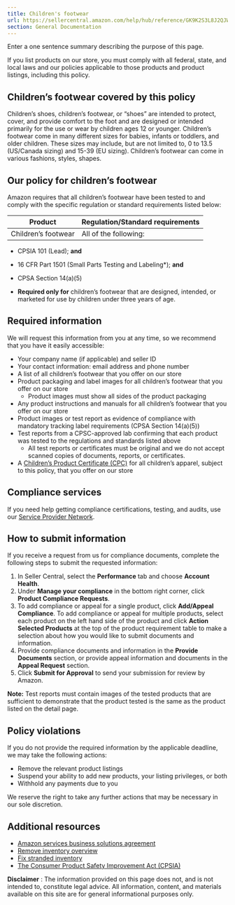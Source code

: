 ```yaml
---
title: Children's footwear
url: https://sellercentral.amazon.com/help/hub/reference/GK9K2S3L8J2QJW22
section: General Documentation
---
```


Enter a one sentence summary describing the purpose of this page.

If you list products on our store, you must comply with all federal, state,
and local laws and our policies applicable to those products and product
listings, including this policy.

## Children’s footwear covered by this policy

Children’s shoes, children’s footwear, or “shoes” are intended to protect,
cover, and provide comfort to the foot and are designed or intended primarily
for the use or wear by children ages 12 or younger. Children’s footwear come
in many different sizes for babies, infants or toddlers, and older children.
These sizes may include, but are not limited to, 0 to 13.5 (US/Canada sizing)
and 15-39 (EU sizing). Children’s footwear can come in various fashions,
styles, shapes.

## Our policy for children’s footwear

Amazon requires that all children’s footwear have been tested to and comply
with the specific regulation or standard requirements listed below:

**Product** | **Regulation/Standard requirements**  
---|---  
Children’s footwear |  All of the following:

  * CPSIA 101 (Lead); **and**
  * 16 CFR Part 1501 (Small Parts Testing and Labeling*); **and**
  * CPSA Section 14(a)(5)

  
* **Required only for** children’s footwear that are designed, intended, or marketed for use by children under three years of age.

## Required information

We will request this information from you at any time, so we recommend that
you have it easily accessible:

  * Your company name (if applicable) and seller ID
  * Your contact information: email address and phone number
  * A list of all children’s footwear that you offer on our store 
  * Product packaging and label images for all children’s footwear that you offer on our store
    * Product images must show all sides of the product packaging
  * Any product instructions and manuals for all children’s footwear that you offer on our store
  * Product images or test report as evidence of compliance with mandatory tracking label requirements (CPSA Section 14(a)(5))
  * Test reports from a CPSC-approved lab confirming that each product was tested to the regulations and standards listed above
    * All test reports or certificates must be original and we do not accept scanned copies of documents, reports, or certificates.
  * A [Children’s Product Certificate (CPC)](/gp/help/external/GSGB43AFZNDWD4U8) for all children’s apparel, subject to this policy, that you offer on our store

## Compliance services

If you need help getting compliance certifications, testing, and audits, use
our [Service Provider Network](/gspn).

## How to submit information

If you receive a request from us for compliance documents, complete the
following steps to submit the requested information:  

  1. In Seller Central, select the **Performance** tab and choose **Account Health**.
  2. Under **Manage your compliance** in the bottom right corner, click **Product Compliance Requests**.
  3. To add compliance or appeal for a single product, click **Add/Appeal Compliance**. To add compliance or appeal for multiple products, select each product on the left hand side of the product and click **Action Selected Products** at the top of the product requirement table to make a selection about how you would like to submit documents and information.
  4. Provide compliance documents and information in the **Provide Documents** section, or provide appeal information and documents in the **Appeal Request** section.
  5. Click **Submit for Approval** to send your submission for review by Amazon.

  

**Note:** Test reports must contain images of the tested products that are
sufficient to demonstrate that the product tested is the same as the product
listed on the detail page.

## Policy violations

If you do not provide the required information by the applicable deadline, we
may take the following actions:

  * Remove the relevant product listings
  * Suspend your ability to add new products, your listing privileges, or both
  * Withhold any payments due to you 

We reserve the right to take any further actions that may be necessary in our
sole discretion.

## Additional resources

  * [Amazon services business solutions agreement](/gp/help/external/G1791)
  * [Remove inventory overview](/gp/help/G200280650)
  * [Fix stranded inventory](/inventoryplanning/stranded-inventory/)
  * [The Consumer Product Safety Improvement Act (CPSIA)](https://www.cpsc.gov/Regulations-Laws--Standards/Statutes/The-Consumer-Product-Safety-Improvement-Act)

**Disclaimer** : The information provided on this page does not, and is not
intended to, constitute legal advice. All information, content, and materials
available on this site are for general informational purposes only.

